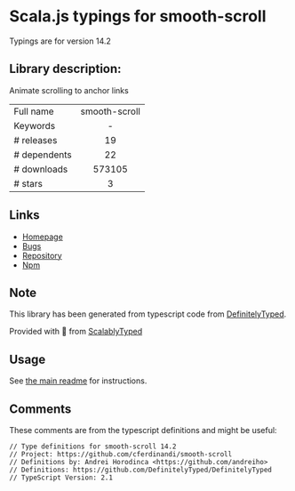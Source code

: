 
# Scala.js typings for smooth-scroll

Typings are for version 14.2

## Library description:
Animate scrolling to anchor links

|                    |                 |
| ------------------ | :-------------: |
| Full name          | smooth-scroll |
| Keywords           | - |
| # releases         | 19 |
| # dependents       | 22 |
| # downloads        | 573105 |
| # stars            | 3 |

## Links
- [Homepage](https://github.com/cferdinandi/smooth-scroll#readme)
- [Bugs](https://github.com/cferdinandi/smooth-scroll/issues)
- [Repository](https://github.com/cferdinandi/smooth-scroll)
- [Npm](https://www.npmjs.com/package/smooth-scroll)
    


## Note
This library has been generated from typescript code from [DefinitelyTyped](https://definitelytyped.org).

Provided with :purple_heart: from [ScalablyTyped](https://github.com/oyvindberg/ScalablyTyped)

## Usage
See [the main readme](../../readme.md) for instructions.

## Comments

These comments are from the typescript definitions and might be useful:
```
// Type definitions for smooth-scroll 14.2
// Project: https://github.com/cferdinandi/smooth-scroll
// Definitions by: Andrei Horodinca <https://github.com/andreiho>
// Definitions: https://github.com/DefinitelyTyped/DefinitelyTyped
// TypeScript Version: 2.1

```

